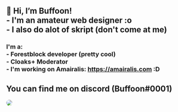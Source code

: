 ## 👋 Hi, I’m Buffoon!<br> - I'm an amateur web designer :o <br> - I also do alot of skript (don't come at me)

### I'm a: <br> - Forestblock developer (pretty cool) <br> - Cloaks+ Moderator <br> - I'm working on Amairalis: https://amairalis.com :D
## You can find me on discord (Buffoon#0001)

<img src="https://buffoonspoon.co.uk/images/sitebackground.png" style="border-radius: 10px;">
